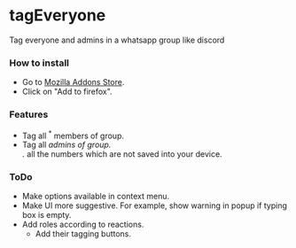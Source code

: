 # tagEveryone
Tag everyone and admins in a whatsapp group like discord

### How to install
* Go to [Mozilla Addons Store](https://addons.mozilla.org/en-US/firefox/addon/tageveryone/).
* Click on "Add to firefox".

### Features
* Tag all <sup>*</sup> members of group.  
* Tag all <sup>*</sup> admins of group.  
 .<sup>*</sup> all the numbers which are not saved into your device.

### ToDo
* Make options available in context menu.
* Make UI more suggestive. For example, show warning in popup if typing box is empty.
* Add roles according to reactions.
  * Add their tagging buttons.
